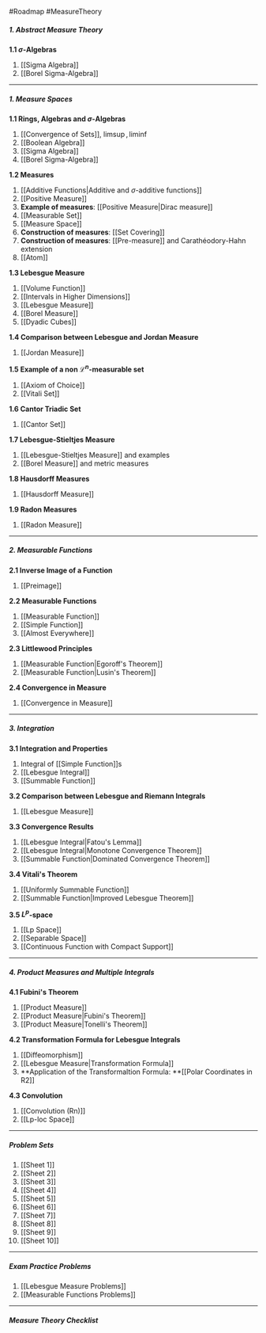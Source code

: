#Roadmap #MeasureTheory 

##### 1. Abstract Measure Theory
**1.1 $\sigma$-Algebras**
1. [[Sigma Algebra]]
2. [[Borel Sigma-Algebra]]
---

##### 1. Measure Spaces
**1.1 Rings, Algebras and $\sigma$-Algebras**
1. [[Convergence of Sets]], $\limsup, \liminf$
2. [[Boolean Algebra]]
3. [[Sigma Algebra]]
4. [[Borel Sigma-Algebra]]

**1.2 Measures**
1. [[Additive Functions|Additive and $\sigma$-additive functions]]
2. [[Positive Measure]]
3. **Example of measures**: [[Positive Measure|Dirac measure]]
4. [[Measurable Set]]
5. [[Measure Space]]
6. **Construction of measures**: [[Set Covering]]
7. **Construction of measures**: [[Pre-measure]] and Carathéodory-Hahn extension
8. [[Atom]]

**1.3 Lebesgue Measure**
1. [[Volume Function]]
2. [[Intervals in Higher Dimensions]]
3. [[Lebesgue Measure]]
4. [[Borel Measure]]
5. [[Dyadic Cubes]]

**1.4 Comparison between Lebesgue and Jordan Measure**
1. [[Jordan Measure]]

**1.5 Example of a non $\mathcal{L}^n$-measurable set**
1. [[Axiom of Choice]]
2. [[Vitali Set]]

**1.6 Cantor Triadic Set**
1. [[Cantor Set]]

**1.7 Lebesgue-Stieltjes Measure**
1. [[Lebesgue-Stieltjes Measure]] and examples
2. [[Borel Measure]] and metric measures

**1.8 Hausdorff Measures**
1. [[Hausdorff Measure]]

**1.9 Radon Measures**
1. [[Radon Measure]]
---
##### 2. Measurable Functions

**2.1 Inverse Image of a Function**
1. [[Preimage]]

**2.2 Measurable Functions**
1. [[Measurable Function]]
2. [[Simple Function]]
3. [[Almost Everywhere]]

**2.3 Littlewood Principles**
1.  [[Measurable Function|Egoroff's Theorem]]
2. [[Measurable Function|Lusin's Theorem]]

**2.4 Convergence in Measure**
1. [[Convergence in Measure]]
---
##### 3. Integration

**3.1 Integration and Properties**
1. Integral of [[Simple Function]]s
2. [[Lebesgue Integral]]
3. [[Summable Function]]

**3.2 Comparison between Lebesgue and Riemann Integrals**
1. [[Lebesgue Measure]]

**3.3 Convergence Results**
1. [[Lebesgue Integral|Fatou's Lemma]]
2. [[Lebesgue Integral|Monotone Convergence Theorem]]
3. [[Summable Function|Dominated Convergence Theorem]]

**3.4 Vitali's Theorem**
1. [[Uniformly Summable Function]]
2. [[Summable Function|Improved Lebesgue Theorem]]

**3.5 $L^p$-space**
1. [[Lp Space]]
2. [[Separable Space]]
3. [[Continuous Function with Compact Support]]
---
##### 4. Product Measures and Multiple Integrals

**4.1 Fubini's Theorem**
1. [[Product Measure]]
2. [[Product Measure|Fubini's Theorem]]
3. [[Product Measure|Tonelli's Theorem]]

**4.2 Transformation Formula for Lebesgue Integrals**
1. [[Diffeomorphism]]
2. [[Lebesgue Measure|Transformation Formula]]
3. **Application of the Transformaltion Formula: **[[Polar Coordinates in R2]]

**4.3 Convolution**
1. [[Convolution (Rn)]]
2. [[Lp-loc Space]]
---
##### Problem Sets
1. [[Sheet 1]]
2. [[Sheet 2]]
3. [[Sheet 3]]
4. [[Sheet 4]]
5. [[Sheet 5]]
6. [[Sheet 6]]
7. [[Sheet 7]]
8. [[Sheet 8]]
9. [[Sheet 9]]
10. [[Sheet 10]]
---
##### Exam Practice Problems
1. [[Lebesgue Measure Problems]]
2. [[Measurable Functions Problems]]
---
##### Measure Theory Checklist
